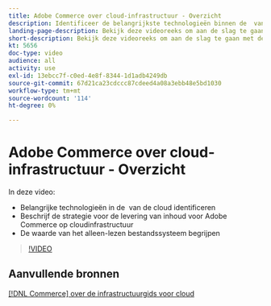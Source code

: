 ```yaml
---
title: Adobe Commerce over cloud-infrastructuur - Overzicht
description: Identificeer de belangrijkste technologieën binnen de ​ van de wolkenstapel. Beschrijf de strategie voor het leveren van inhoud voor Adobe Commerce. Begrijp de waarde van het read-only dossiersysteem.
landing-page-description: Bekijk deze videoreeks om aan de slag te gaan met de cloudinfrastructuur die wordt gebruikt voor de implementatie en het beheer van Adobe Commerce.
short-description: Bekijk deze videoreeks om aan de slag te gaan met de cloudinfrastructuur die wordt gebruikt voor de implementatie en het beheer van Adobe Commerce.
kt: 5656
doc-type: video
audience: all
activity: use
exl-id: 13ebcc7f-c0ed-4e8f-8344-1d1adb4249db
source-git-commit: 67d21ca23cdccc87cdeed4a08a3ebb48e5bd1030
workflow-type: tm+mt
source-wordcount: '114'
ht-degree: 0%

---
```


# Adobe Commerce over cloud-infrastructuur - Overzicht

In deze video:

- Belangrijke technologieën in de &#x200B; van de cloud identificeren
- Beschrijf de strategie voor de levering van inhoud voor Adobe Commerce op cloudinfrastructuur
- De waarde van het alleen-lezen bestandssysteem begrijpen

>[!VIDEO](https://video.tv.adobe.com/v/35298?quality=12&learn=on)

## Aanvullende bronnen

[[!DNL Commerce] over de infrastructuurgids voor cloud](https://experienceleague.adobe.com/docs/commerce-cloud-service/user-guide/overview.html)

